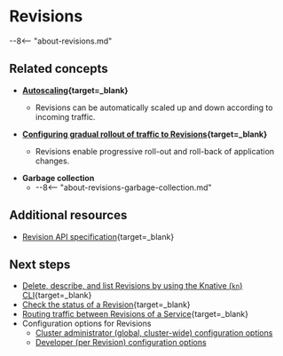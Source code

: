 # Revisions

--8<-- "about-revisions.md"

## Related concepts

* **[Autoscaling](../../serving/autoscaling/README.md){target=_blank}**
    - Revisions can be automatically scaled up and down according to incoming traffic.

* **[Configuring gradual rollout of traffic to Revisions](../../serving/rolling-out-latest-revision.md){target=_blank}**
    - Revisions enable progressive roll-out and roll-back of application changes.

- **Garbage collection**
    - --8<-- "about-revisions-garbage-collection.md"

## Additional resources

- [Revision API specification](https://github.com/knative/specs/blob/main/specs/serving/knative-api-specification-1.0.md#revision){target=_blank}

## Next steps

- [Delete, describe, and list Revisions by using the Knative (`kn`) CLI](https://github.com/knative/client/blob/main/docs/cmd/kn_revision.md){target=_blank}
- [Check the status of a Revision](../../serving/troubleshooting/debugging-application-issues.md#check-revision-status){target=_blank}
- [Routing traffic between Revisions of a Service](../../serving/traffic-management.md#traffic-routing-examples){target=_blank}
- Configuration options for Revisions
    - [Cluster administrator (global, cluster-wide) configuration options](../../serving/revisions/revision-admin-config-options.md)
    - [Developer (per Revision) configuration options](../../serving/revisions/revision-developer-config-options.md)
